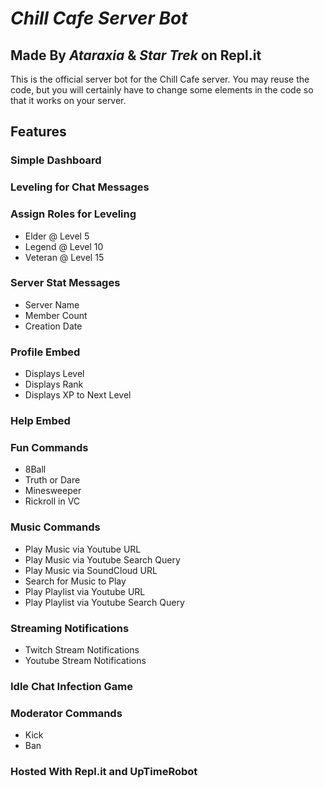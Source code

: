 # *Chill Cafe Server Bot*
## Made By *Ataraxia* & *Star Trek* on Repl.it

This is the official server bot for the Chill Cafe server. You may reuse the code, but you will certainly have to change some elements in the code so that it works on your server.

## Features
### Simple Dashboard

### Leveling for Chat Messages

### Assign Roles for Leveling
* Elder @ Level 5
* Legend @ Level 10
* Veteran @ Level 15

### Server Stat Messages
* Server Name
* Member Count
* Creation Date

### Profile Embed
* Displays Level
* Displays Rank
* Displays XP to Next Level

### Help Embed

### Fun Commands
* 8Ball
* Truth or Dare
* Minesweeper
* Rickroll in VC

### Music Commands
* Play Music via Youtube URL
* Play Music via Youtube Search Query
* Play Music via SoundCloud URL
* Search for Music to Play
* Play Playlist via Youtube URL
* Play Playlist via Youtube Search Query

### Streaming Notifications
* Twitch Stream Notifications
* Youtube Stream Notifications
 
### Idle Chat Infection Game

### Moderator Commands
* Kick
* Ban

### Hosted With Repl.it and UpTimeRobot
